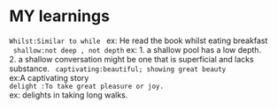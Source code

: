 # MY learnings
```Whilst:Similar to while ```
ex: He read the book whilst eating breakfast<br>
``` shallow:not deep , not depth```
ex: 1. a shallow pool has a low depth.<br>
    2.  a shallow conversation might be one that is superficial and lacks substance.
``` captivating:beautiful; showing great beauty```<br>
ex:A captivating story <br>
``` delight :To take great pleasure or joy. ```<br>
ex: delights in taking long walks.


